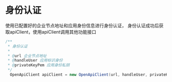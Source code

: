 # 身份认证

使用已配置好的企业节点地址和应用身份信息进行身份认证， 身份认证成功后获取apiClient，使用apiClient调用其他功能接口

```java
/**
 * 身份认证
 *
 * @url 企业节点地址
 * @handleUser 应用标识身份
 * @privateKeyPem 应用身份私钥
 */
  OpenApiClient apiClient = new OpenApiClient(url, handleUser, privateKeyPem);
```